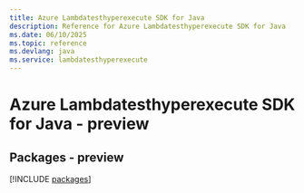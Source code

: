 ```yaml
---
title: Azure Lambdatesthyperexecute SDK for Java
description: Reference for Azure Lambdatesthyperexecute SDK for Java
ms.date: 06/10/2025
ms.topic: reference
ms.devlang: java
ms.service: lambdatesthyperexecute
---
```

# Azure Lambdatesthyperexecute SDK for Java - preview
## Packages - preview
[!INCLUDE [packages](lambdatesthyperexecute-index.md)]